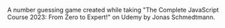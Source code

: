 A number guessing game created while taking "The Complete JavaScript Course 2023: From Zero to Expert!" on Udemy by Jonas Schmedtmann.

